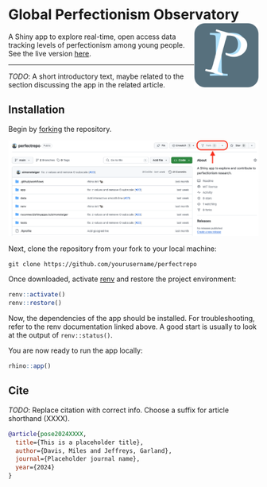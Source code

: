 # Global Perfectionism Observatory <img src='app/static/icon.png' align='right' height='130'/>

A Shiny app to explore real-time, open access data tracking levels of perfectionism among young people. See the live version [here](https://simonsteiger.shinyapps.io/perfectrepo).

------------------------------------------------------------------------------------

*TODO*: A short introductory text, maybe related to the section discussing the app in the related article.

## Installation

Begin by [forking](https://docs.github.com/en/pull-requests/collaborating-with-pull-requests/working-with-forks/fork-a-repo) the repository.

![](app/static/fork.png)

Next, clone the repository from your fork to your local machine:

```
git clone https://github.com/yourusername/perfectrepo
```

Once downloaded, activate [renv](https://rstudio.github.io/renv/articles/renv.html) and restore the project environment:

```r
renv::activate()
renv::restore()
```

Now, the dependencies of the app should be installed.
For troubleshooting, refer to the renv documentation linked above.
A good start is usually to look at the output of `renv::status()`.

You are now ready to run the app locally:

```r
rhino::app()
```

## Cite

*TODO*: Replace citation with correct info. Choose a suffix for article shorthand (XXXX).

```bibtex
@article{pose2024XXXX,
  title={This is a placeholder title},
  author={Davis, Miles and Jeffreys, Garland},
  journal={Placeholder journal name},
  year={2024}
}
```
